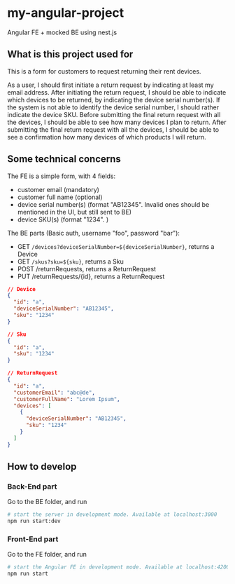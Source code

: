 # my-angular-project

Angular FE + mocked BE using nest.js

## What is this project used for

This is a form for customers to request returning their rent devices.

As a user, I should first initiate a return request by indicating at least my email address.
After initiating the return request, I should be able to indicate which devices to be returned, by indicating the device serial number(s).
If the system is not able to identify the device serial number, I should rather indicate the device SKU.
Before submitting the final return request with all the devices, I should be able to see how many devices I plan to return.
After submitting the final return request with all the devices, I should be able to see a confirmation how many devices of which products I will return.

## Some technical concerns

The FE is a simple form, with 4 fields:

- customer email (mandatory)
- customer full name (optional)
- device serial number(s) (format "AB12345". Invalid ones should be mentioned in the UI, but still sent to BE)
- device SKU(s) (format "1234". )

The BE parts (Basic auth, username "foo", password "bar"):

- GET `/devices?deviceSerialNumber=${deviceSerialNumber}`, returns a Device
- GET `/skus?sku=${sku}`, returns a Sku
- POST /returnRequests, returns a ReturnRequest
- PUT /returnRequests/{id}, returns a ReturnRequest

```json
// Device
{
  "id": "a",
  "deviceSerialNumber": "AB12345",
  "sku": "1234"
}

// Sku
{
  "id": "a",
  "sku": "1234"
}

// ReturnRequest
{
  "id": "a",
  "customerEmail": "abc@de",
  "customerFullName": "Lorem Ipsum",
  "devices": [
    {
      "deviceSerialNumber": "AB12345",
      "sku": "1234"
    }
  ]
}
```

## How to develop

### Back-End part

Go to the BE folder, and run

```bash
# start the server in development mode. Available at localhost:3000
npm run start:dev
```

### Front-End part

Go to the FE folder, and run

```bash
# start the Angular FE in development mode. Available at localhost:4200
npm run start
```
